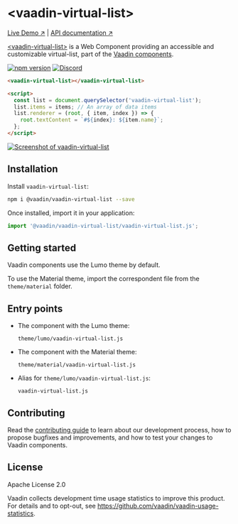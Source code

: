 # &lt;vaadin-virtual-list&gt;

[Live Demo ↗](https://vaadin.com/docs/latest/ds/components/virtual-list)
|
[API documentation ↗](https://vaadin.com/docs/latest/ds/components/virtual-list/api)

[&lt;vaadin-virtual-list&gt;](https://vaadin.com/docs/latest/ds/components/virtual-list) is a Web Component providing an accessible and customizable virtual-list, part of the [Vaadin components](https://vaadin.com/docs/latest/ds/components).

[![npm version](https://badgen.net/npm/v/@vaadin/vaadin-virtual-list)](https://www.npmjs.com/package/@vaadin/vaadin-virtual-list)
[![Discord](https://img.shields.io/discord/732335336448852018?label=discord)](https://discord.gg/PHmkCKC)

```html
<vaadin-virtual-list></vaadin-virtual-list>

<script>
  const list = document.querySelector('vaadin-virtual-list');
  list.items = items; // An array of data items
  list.renderer = (root, { item, index }) => {
    root.textContent = `#${index}: ${item.name}`;
  };
</script>
```

[<img src="https://raw.githubusercontent.com/vaadin/web-components/master/packages/virtual-list/screenshot.png" alt="Screenshot of vaadin-virtual-list">](https://vaadin.com/docs/latest/ds/components/virtual-list)

## Installation

Install `vaadin-virtual-list`:

```sh
npm i @vaadin/vaadin-virtual-list --save
```

Once installed, import it in your application:

```js
import '@vaadin/vaadin-virtual-list/vaadin-virtual-list.js';
```

## Getting started

Vaadin components use the Lumo theme by default.

To use the Material theme, import the correspondent file from the `theme/material` folder.

## Entry points

- The component with the Lumo theme:

  `theme/lumo/vaadin-virtual-list.js`

- The component with the Material theme:

  `theme/material/vaadin-virtual-list.js`

- Alias for `theme/lumo/vaadin-virtual-list.js`:

  `vaadin-virtual-list.js`

## Contributing

Read the [contributing guide](https://vaadin.com/docs/latest/guide/contributing/overview) to learn about our development process, how to propose bugfixes and improvements, and how to test your changes to Vaadin components.

## License

Apache License 2.0

Vaadin collects development time usage statistics to improve this product. For details and to opt-out, see https://github.com/vaadin/vaadin-usage-statistics.
